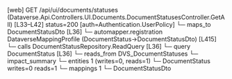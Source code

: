 [web] GET /api/ui/documents/statuses  (Dataverse.Api.Controllers.UI.Documents.DocumentStatusesController.GetAll)  [L33–L42] status=200 [auth=Authentication.UserPolicy]
  └─ maps_to DocumentStatusDto [L36]
    └─ automapper.registration DataverseMappingProfile (DocumentStatus->DocumentStatusDto) [L415]
  └─ calls DocumentStatusRepository.ReadQuery [L36]
  └─ query DocumentStatus [L36]
    └─ reads_from DVS_DocumentStatuses
  └─ impact_summary
    └─ entities 1 (writes=0, reads=1)
      └─ DocumentStatus writes=0 reads=1
    └─ mappings 1
      └─ DocumentStatusDto

